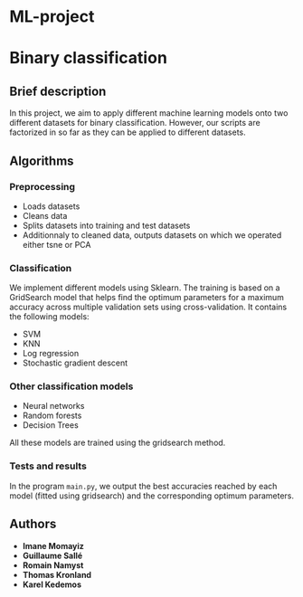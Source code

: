 # ML-project
# Binary classification

## Brief description

In this project, we aim to apply different machine learning models onto two different datasets for binary classification. However, our scripts 
are factorized in so far as they can be applied to different datasets.

## Algorithms

### Preprocessing

* Loads datasets
* Cleans data
* Splits datasets into training and test datasets 
* Additionnaly to cleaned data, outputs datasets on which we operated either tsne or PCA


### Classification 


We implement different models using Sklearn. The training is based on a GridSearch model that helps find the optimum parameters for a maximum 
accuracy across multiple validation sets using cross-validation.
It contains the following models:
* SVM
* KNN 
* Log regression
* Stochastic gradient descent


### Other classification models
* Neural networks
* Random forests
* Decision Trees

All these models are trained using the gridsearch method.

### Tests and results
In the program ```main.py```, we output the best accuracies reached by each model (fitted using gridsearch) and the corresponding 
optimum parameters. 


## Authors

* **Imane Momayiz** 
* **Guillaume Sallé**
* **Romain Namyst**
* **Thomas Kronland**
* **Karel Kedemos**






